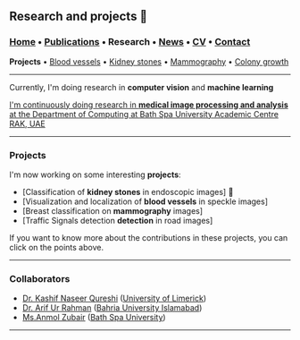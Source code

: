 ## Research and projects 📓
###  [Home](/index) • [Publications](/publications) • Research • [News](/news) • [CV](/brief_cv)  • [Contact](/contact)
**Projects** • [Blood vessels](/bloodvessels) • [Kidney stones](/kidneystones) • [Mammography](/mammography) • [Colony growth](/colonygrowth)

--- 

Currently, I'm doing research in **computer vision** and **machine learning** 
<a href="https://scholar.google.com/citations?user=u06UNxwAAAAJ&hl=en" target="_blank">

I'm continuously doing research in **medical image processing and analysis** at the Department of Computing at <a href="https://bathspa.ae/" target="_blank">Bath Spa University Academic Centre RAK, UAE</a> 


  
---
  
### Projects


I'm now working on some interesting **projects**:
*  [Classification of **kidney stones** in endoscopic images] 📌
*  [Visualization and localization of **blood vessels** in speckle images]
*  [Breast classification on **mammography** images]
*  [Traffic Signals detection **detection** in road images]

If you want to know more about the contributions in these projects, you can click on the points above.

---

### Collaborators

* <a href="https://scholar.google.com.my/citations?user=yENEwuoAAAAJ&hl=en&oi=sra" target="_blank">Dr. Kashif Naseer Qureshi</a> (<a href="https://www.ul.ie/" target="_blank">University of Limerick</a>)
* <a href="https://scholar.google.com.my/citations?user=eN_hGTkAAAAJ&hl=en&oi=ao" target="_blank">Dr. Arif Ur Rahman</a> (<a href="https://www.bahria.edu.pk/" target="_blank">Bahria University Islamabad</a>)
* <a href="https://scholar.google.com.my/citations?user=DAqP_2wAAAAJ&hl=en&oi=ao" target="_blank">Ms.Anmol Zubair</a> (<a href="https://bathspa.ae/" target="_blank">Bath Spa University</a>)

---

